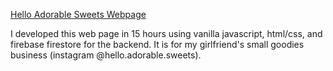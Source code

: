 <a href="helloadorablesweets.web.app">Hello Adorable Sweets Webpage</a>  

I developed this web page in 15 hours using vanilla javascript, html/css, and 
firebase firestore for the backend. It is for my girlfriend's small goodies
business (instagram @hello.adorable.sweets).
